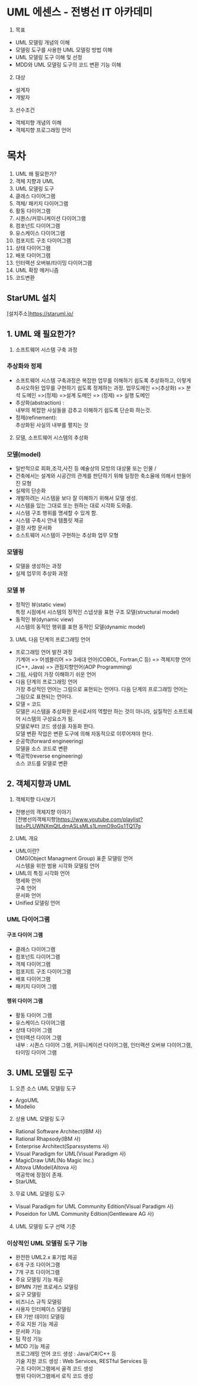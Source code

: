 # UML 에센스 - 전병선 IT 아카데미
1. 목표
- UML 모델링 개념의 이해
- 모델링 도구를 사용한 UML 모델링 방법 이해
- UML 모델링 도구 이해 및 선정
- MDD와 UML 모델링 도구의 코드 변환 기능 이해
2. 대상
- 설계자
- 개발자
3. 선수조건
- 객체지향 개념의 이해
- 객체지향 프로그래밍 언어
# 목차
1. UML 왜 필요한가?
2. 객체 지향과 UML
3. UML 모델링 도구
4. 클래스 다이어그램
5. 객체/ 패키지 다이어그램
6. 활동 다이어그램
7. 시퀀스/커뮤니케이션 다이어그램
8. 컴포넌트 다이어그램
9. 유스케이스 다이어그램
10. 컴포지트 구조 다이어그램
11. 상태 다이어그램
12. 배포 다이어그램
13. 인터랙션 오버뷰/타이밍 다이어그램
14. UML 확장 메커니즘
15. 코드변환
## StarUML 설치
[설치주소]https://staruml.io/

## 1. UML 왜 필요한가?
1. 소프트웨어 시스템 구축 과정
### 추상화와 정제
- 소프트웨어 시스템 구축과정은 복잡한 업무를 이해하기 쉽도록 추상화하고, 이렇게 추사오하된 업무를 구현하기 쉽도록 정제하는 과정.
업무도메인 =>(추상화) => 분석 도메인 =>(정제)
=>설계 도메인 => (정제) => 실행 도메인
- 추상화(abstraction) :<br>
내부의 복잡한 사실들을 감추고 이해하기 쉽도록 단순화 하는것.
- 정제(refinement):<br>
추상화된 사실의 내부를 펼치는 것
2. 모델, 소프트웨어 시스템의 추상화
### 모델(model)
- 일반적으로 회화,조각,사진 등 예술상의 모방의 대상물 또는 인물 /
- 건축에서는 설계와 시공간의 관계를 판단하기 위해 일정한 축소율에 의해서 만들어진 모형
- 실제의 단순화
- 개발하려는 시스템을 보다 잘 이해하기 위해서 모델 생성.
- 시스템을 있는 그대로 또는 원하는 대로 시각화 도와줌.
- 시스템 구조 행위를 명세할 수 있게 함.
- 시스템 구축시 안내 템플릿 제공
- 결정 사항 문서화
- 소스트웨어 시스템이 구현하는 추상화 업무 모형
### 모델링
- 모델을 생성하는 과정
- 실제 업무의 추상화 과정 
### 모델 뷰
- 정적인 뷰(static view)<br>
특정 시점에서 시스템의 정적인 스냅샷을 표현
구조 모델(structural model)
- 동적인 뷰(dynamic view)<br>
시스템의 동적인 행위를 표현
동적인 모델(dynamic model)
3. UML 다음 단계의 프로그래밍 언어
- 프로그래밍 언어 발전 과정<br>
기계어 => 어셈블리어 => 3세대 언어(COBOL, Fortran,C 등) => 객체지향 언어(C++, Java) => 관점지향언어(AOP Programming)
- 그림, 사람이 가장 이해하기 쉬운 언어<br>
- 다음 단계의 프로그래밍 언어<br>
가장 추상적인 언어는 그림으로 표현되는 언어다.
다음 단계의 프로그래밍 언어는 그림으로 표현되는 언어다.
- 모델 = 코드<br>
모델은 시스템을 추상화한 문서로서의 역할만 하는 것이 아니라, 실질적인 소프트웨어 시스템의 구성요소가 됨.<br>
모델로부터 코드 생성을 자동화 한다.<br>
모델 변환 작업은 변환 도구에 의해 자동적으로 이루어져야 한다.<br>
- 순공학(forward engineering)<br>
모델을 소스 코드로 변환
- 역공학(reverse engineering)<br>
소스 코드를 모델로 변환
## 2. 객체지향과 UML
1. 객체지향 다시보기
- 전병선의 객체지향 이야기<br>
[전병선의객체지향]https://www.youtube.com/playlist?list=PLUWNXmQtLdmASLsMLs1LmmO9oGs1TQ17g
2. UML 개요
- UML이란?<br>
OMG(Object Managment Group) 표준 모델링 언어<br>
시스템을 위한 범용 시각화 모델링 언어
- UML의 특징
시각화 언어<br>
명세화 언어<br>
구축 언어<br>
문서화 언어<br>
- Unified 모델링 언어
### UML 다이어그램
#### 구조 다이어 그램
- 클래스 다이어그램
- 컴포넌트 다이어그램
- 객체 다이어그램
- 컴포지트 구조 다이어그램
- 배포 다이어그램
- 패키지 다이어 그램
#### 행위 다이어 그램
- 활동 다이어 그램
- 유스케이스 다이어그램
- 상태 다이어 그램
- 인터랙션 다이어 그램<br>
내부 : 시퀀스 다이어 그램, 커뮤니케이션 다이어그램, 인터랙션 오버뷰 다이어그램, 타이밍 다이어 그램
## 3. UML 모델링 도구
1. 오픈 소스 UML 모델링 도구
- ArgoUML
- Modelio
2. 상용 UML 모델링 도구
- Rational Software Architect(IBM 사)
- Rational Rhapsody(IBM 사)
- Enterprise Architect(Sparxsystems 사)
- Visual Paradigm for UML(Visual Paradigm 사)
- MagicDraw UML(No Magic Inc.)
- Altova UModel(Altova 사)<br>
역공학에 장점이 존재.
- StarUML
3. 무료 UML 모델링 도구
- Visual Paradigm for UML Community Edition(Visual Paradigm 사)
- Poseidon for UML Community Edition(Gentleware AG 사)
4. UML 모델링 도구 선택 기준
### 이상적인 UML 모델링 도구 기능
- 완전한 UML2.x 표기법 제공
- 6개 구조 다이어그램
- 7개 구조 다이어그램
- 주요 모델링 기능 제공
- BPMN 기반 프로세스 모델링
- 요구 모델링
- 비즈니스 규칙 모델링
- 사용자 인터페이스 모델링
- ER 기반 데이터 모델링
- 주요 지원 기능 제공
- 문서화 기능
- 팀 작성 기능
- MDD 기능 제공<br>
프로그래밍 언어 코드 생성 : Java/C#/C++ 등<br>
기술 지원 코드 생성 : Web Services, RESTful Services 등<br>
구조 다이어그램에서 골격 코드 생성<br>
행위 다이어그램에서 로직 코드 생성
